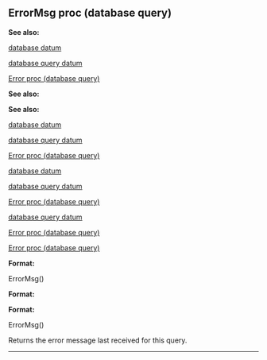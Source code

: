 

 ErrorMsg proc (database query)
--------------------------------




**See also:** 


[database datum](#/database) 

[database query datum](#/database/query) 

[Error proc (database query)](#/database/query/proc/Error) 





**See also:** 

**See also:**

[database datum](#/database) 

[database query datum](#/database/query) 

[Error proc (database query)](#/database/query/proc/Error) 



[database datum](#/database)

[database query datum](#/database/query) 

[Error proc (database query)](#/database/query/proc/Error) 


[database query datum](#/database/query)

[Error proc (database query)](#/database/query/proc/Error) 

[Error proc (database query)](#/database/query/proc/Error)


**Format:** 


 ErrorMsg()
 


**Format:** 

**Format:**

 ErrorMsg()


 Returns the error message last received for this query.





---


